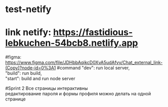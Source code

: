 # test-netify
# link netify: https://fastidious-lebkuchen-54bcb8.netlify.app

#figma: https://www.figma.com/file/JDHbbAqikcD0XvA5udAfvy/Chat_external_link-(Copy)?node-id=0%3A1
#command
"dev": run local server,<br>
"build": run build,<br>
"start": build and run node server

#Sprint 2 
Все страницы интерактивны<br>
редактирование пароля и формы профиля можно делать на одной странице